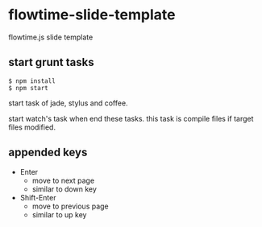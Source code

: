 # flowtime-slide-template

flowtime.js slide template

## start grunt tasks

    $ npm install
    $ npm start

start task of jade, stylus and coffee.

start watch's task when end these tasks.
this task is compile files if target files modified.

## appended keys

- Enter
  - move to next page
  - similar to down key
- Shift-Enter
  - move to previous page
  - similar to up key
